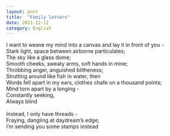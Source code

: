 ```yaml
---
layout: post
title:  "Family letters"
date: 2021-12-12
category: English
---
```

I want to weave my mind into a canvas and lay it in front of you -<br>
Stark light, space between airborne particulates;<br>
The sky like a glass dome;<br>
Smooth cheeks, sweaty arms, soft hands in mine;<br>
Throbbing anger, anguished blitheness;<br>
Strutting around like fish in water, then<br>
Words fell apart in my ears, clothes chafe on a thousand points;<br>
Mind torn apart by a longing - <br>
Constantly seeking,<br>
Always blind<br>
<br>
Instead, I only have threads - <br>
Fraying, dangling at daydream’s edge;<br>
I’m sending you some stamps instead<br>
